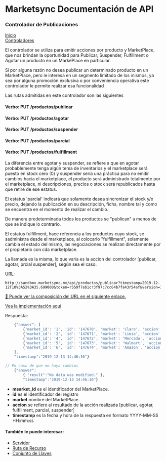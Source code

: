 # Marketsync Documentación de API 
### Controlador de Publicaciones

[Inicio](/)  
[Controladores](/links/controller.html)

El controlador se utiliza para emitir acciones por producto y MarketPlace, que nos brindan la oportunidad para Publicar, Suspender, Fulfillment o Agotar un producto en un MarkePlace en particular.

Si por alguna razón no desea publicar un determinado producto en un MarketPlace, pero le interesa en un segmento limitado de los mismos, ya sea por alguna promoción exclusiva o por conveniencia operativa este controlador le permite realizar esa funcionalidad

Las rutas admitidas en este controlador son las siguientes

#### Verbo: PUT /productos/publicar
#### Verbo: PUT /productos/agotar
#### Verbo: PUT /productos/suspender
#### Verbo: PUT /productos/parcial
#### Verbo: PUT /productos/fulfillment

La diferencia entre agotar y suspender, se refiere a que en agotar probablemente tenga algún tema de inventarios y el marketplace será puesto en stock cero (0) y suspender sería una práctica para no emitir cambios hacia el marketplace, el producto serà administrado totalmente por el marketplace, ni descripciones, precios o stock será republicados hasta que retire de ese 
estatus.

El estatus 'parcial' indicará que solamente desea sincronizar el stock y/o precio, dejando la publicación en su descripción, ficha, nombre tal y como se encuentra en el momento de realizar el cambio.

De manera predeterminada todos los productos se "publican" a menos de que se indique lo contrario.

El estatus fulfillment, hace referencia  a los productos cuyo stock, se sadministra desde el marketplace, al colocarlo "fulfillment", solamente cambia el estado del mismo, las negociaciones se realizan directamente por el propietario con cda marketplace.

La llamada es la misma, lo que varía es la accion del controlador [publicar, agotar, prcial suspender], según sea el caso.

URL:
```HTTP
http://sandbox.marketsync.mx/api/productos/publicar?timestamp=2019-12-12T10%3A52%3A35.699000&token=r559f7ab1cr3f97c7cc64b7fa43r54af&version=1.0&signature=12b1964acc697a4b4a8c80cb3ab0db253c48dc52d1db4bee6014191fe4c28c86
```

[:link: Puede ver la composición del URL en el siguiente enlace.](/links/url.html)


[Vea la implementación aqui](/examples/python/publicar.py)


Respuesta:
```javascript
    {"answer": [
        {'market_id': '1', 'id': '147670', 'market': 'Claro', 'accion': 'publicar'},
        {'market_id': '2', 'id': '147671', 'market': 'Linio', 'accion': 'publicar'},
        {'market_id': '4', 'id': '147672', 'market': 'Mercado', 'accion': 'publicar'},
        {'market_id': '5', 'id': '147673', 'market': 'Walmart', 'accion': 'publicar'},
        {'market_id': '6', 'id': '147674', 'market': 'Amazon', 'accion': 'publicar'}
    ],
    "timestamp":"2019-12-13 14:46:16"}

// En caso de que no haya cambios
    {"answer":
        { "result":"No data was modified." },
        "timestamp":"2019-12-13 14:46:16"}
```

- **msarket_id** es el identificador del MarketPlace.
- **id** es el identificador del registro
- **market** nombre del MarketPlace.
- **accion** se refiere al resultado de la acción realizada [publicar, agotar, fulfillment, parcial, suspender]
- **timestamp** es la fecha y hora de la respuesta en formato YYYY-MM-SS HH:mm:ss



#### También le puede interesar:

- [Servidor](/links/server.html)
- [Ruta de Recurso](/links/url.html)
- [Conjunto de Llaves](/links/keys.html)


